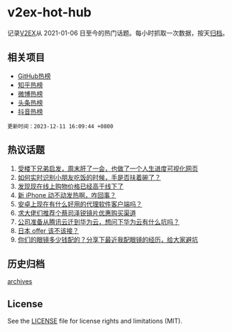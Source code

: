# v2ex-hot-hub

 记录[V2EX](https://www.v2ex.com/)从 2021-01-06 日至今的热门话题。每小时抓取一次数据，按天[归档](archives)。
 
 ## 相关项目

- [GitHub热榜](https://github.com/snaildev/github-hot-hub)
- [知乎热榜](https://github.com/snaildev/zhihu-hot-hub)
- [微博热榜](https://github.com/snaildev/weibo-hot-hub)
- [头条热榜](https://github.com/snaildev/toutiao-hot-hub)
- [抖音热榜](https://github.com/snaildev/douyin-hot-hub)


 `更新时间：2023-12-11 16:09:44 +0800`

## 热议话题

1. [受楼下兄弟启发，周末肝了一会，也做了一个人生进度可视化网页](https://www.v2ex.com/t/999288)
1. [如何实时识别小朋友吃饭的时候，手是否扶着碗了？](https://www.v2ex.com/t/999216)
1. [发现现在线上购物价格已经高于线下了](https://www.v2ex.com/t/999301)
1. [新 iPhone 动不动发热啊，咋回事？](https://www.v2ex.com/t/999290)
1. [安卓上现在有什么好用的代理软件客户端吗？](https://www.v2ex.com/t/999178)
1. [求大佬们推荐个蔡司泽锐镜片优惠购买渠道](https://www.v2ex.com/t/999264)
1. [公司准备从腾讯云迁到华为云，想问下华为云有什么坑吗？](https://www.v2ex.com/t/999326)
1. [日本 offer 该不该接？](https://www.v2ex.com/t/999351)
1. [你们的眼镜多少钱配的？分享下最近我配眼镜的经历，给大家避坑](https://www.v2ex.com/t/999391)

## 历史归档

[archives](archives)

## License

See the [LICENSE](LICENSE) file for license rights and limitations (MIT).
